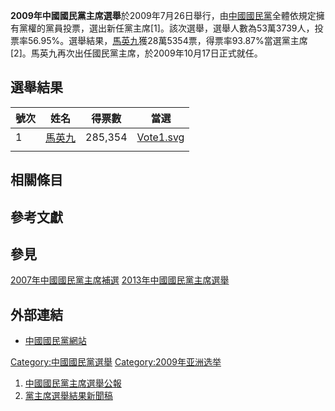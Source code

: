 **2009年中國國民黨主席選舉**於2009年7月26日舉行，由[中國國民黨](../Page/中國國民黨.md "wikilink")全體依規定擁有黨權的黨員投票，選出新任黨主席\[1\]。該次選舉，選舉人數為53萬3739人，投票率56.95%。選舉結果，[馬英九](../Page/馬英九.md "wikilink")獲28萬5354票，得票率93.87%當選黨主席\[2\]。馬英九再次出任國民黨主席，於2009年10月17日正式就任。

## 選舉結果

| 號次 | 姓名                               | 得票數     | 當選                                                                        |
| -- | -------------------------------- | ------- | ------------------------------------------------------------------------- |
| 1  | [馬英九](../Page/馬英九.md "wikilink") | 285,354 | [Vote1.svg](https://zh.wikipedia.org/wiki/File:Vote1.svg "fig:Vote1.svg") |
|    |                                  |         |                                                                           |

## 相關條目

## 參考文獻

## 參見

[2007年中國國民黨主席補選](../Page/2007年中國國民黨主席補選.md "wikilink")
[2013年中國國民黨主席選舉](../Page/2013年中國國民黨主席選舉.md "wikilink")

## 外部連結

  - [中國國民黨網站](http://www.kmt.org.tw)

[Category:中國國民黨選舉](https://zh.wikipedia.org/wiki/Category:中國國民黨選舉 "wikilink") [Category:2009年亚洲选举](https://zh.wikipedia.org/wiki/Category:2009年亚洲选举 "wikilink")

1.  [中國國民黨主席選舉公報](http://www.kmt.org.tw/hc.aspx?id=30&aid=2818)
2.  [黨主席選舉結果新聞稿](http://www.kmt.org.tw/hc.aspx?id=32&aid=2868980726)